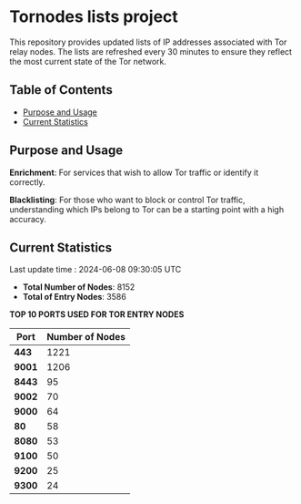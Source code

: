 # Tornodes lists project

This repository provides updated lists of IP addresses associated with Tor relay nodes. The lists are refreshed every 30 minutes to ensure they reflect the most current state of the Tor network.

## Table of Contents

- [Purpose and Usage](#purpose-and-usage)
- [Current Statistics](#current-statistics)


## Purpose and Usage

**Enrichment**: For services that wish to allow Tor traffic or identify it correctly.

**Blacklisting**: For those who want to block or control Tor traffic, understanding which IPs belong to Tor can be a starting point with a high accuracy.

## Current Statistics

Last update time : 2024-06-08 09:30:05 UTC

- **Total Number of Nodes**: 8152
- **Total of Entry Nodes**: 3586

**TOP 10 PORTS USED FOR TOR ENTRY NODES**

| **Port** | **Number of Nodes** |
|------|-----------------|
| **443**   | 1221  |
| **9001**   | 1206  |
| **8443**   | 95  |
| **9002**   | 70  |
| **9000**   | 64  |
| **80**   | 58  |
| **8080**   | 53  |
| **9100**   | 50  |
| **9200**   | 25  |
| **9300**   | 24  |

